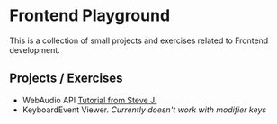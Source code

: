 # Frontend Playground

This is a collection of small projects and exercises related to Frontend development. 

## Projects / Exercises 
- WebAudio API [Tutorial from Steve J.](http://techblog.stevej.name/2016/04/08/making-music-with-the-webaudio-api-part-1/)
- KeyboardEvent Viewer. _Currently doesn't work with modifier keys_

